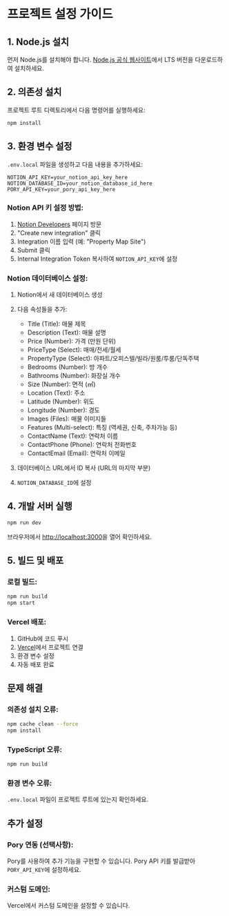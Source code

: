 # 프로젝트 설정 가이드

## 1. Node.js 설치

먼저 Node.js를 설치해야 합니다. [Node.js 공식 웹사이트](https://nodejs.org/)에서 LTS 버전을 다운로드하여 설치하세요.

## 2. 의존성 설치

프로젝트 루트 디렉토리에서 다음 명령어를 실행하세요:

```bash
npm install
```

## 3. 환경 변수 설정

`.env.local` 파일을 생성하고 다음 내용을 추가하세요:

```env
NOTION_API_KEY=your_notion_api_key_here
NOTION_DATABASE_ID=your_notion_database_id_here
PORY_API_KEY=your_pory_api_key_here
```

### Notion API 키 설정 방법:

1. [Notion Developers](https://developers.notion.com/) 페이지 방문
2. "Create new integration" 클릭
3. Integration 이름 입력 (예: "Property Map Site")
4. Submit 클릭
5. Internal Integration Token 복사하여 `NOTION_API_KEY`에 설정

### Notion 데이터베이스 설정:

1. Notion에서 새 데이터베이스 생성
2. 다음 속성들을 추가:
   - Title (Title): 매물 제목
   - Description (Text): 매물 설명
   - Price (Number): 가격 (만원 단위)
   - PriceType (Select): 매매/전세/월세
   - PropertyType (Select): 아파트/오피스텔/빌라/원룸/투룸/단독주택
   - Bedrooms (Number): 방 개수
   - Bathrooms (Number): 화장실 개수
   - Size (Number): 면적 (㎡)
   - Location (Text): 주소
   - Latitude (Number): 위도
   - Longitude (Number): 경도
   - Images (Files): 매물 이미지들
   - Features (Multi-select): 특징 (역세권, 신축, 주차가능 등)
   - ContactName (Text): 연락처 이름
   - ContactPhone (Phone): 연락처 전화번호
   - ContactEmail (Email): 연락처 이메일

3. 데이터베이스 URL에서 ID 복사 (URL의 마지막 부분)
4. `NOTION_DATABASE_ID`에 설정

## 4. 개발 서버 실행

```bash
npm run dev
```

브라우저에서 [http://localhost:3000](http://localhost:3000)을 열어 확인하세요.

## 5. 빌드 및 배포

### 로컬 빌드:
```bash
npm run build
npm start
```

### Vercel 배포:
1. GitHub에 코드 푸시
2. [Vercel](https://vercel.com)에서 프로젝트 연결
3. 환경 변수 설정
4. 자동 배포 완료

## 문제 해결

### 의존성 설치 오류:
```bash
npm cache clean --force
npm install
```

### TypeScript 오류:
```bash
npm run build
```

### 환경 변수 오류:
`.env.local` 파일이 프로젝트 루트에 있는지 확인하세요.

## 추가 설정

### Pory 연동 (선택사항):
Pory를 사용하여 추가 기능을 구현할 수 있습니다. Pory API 키를 발급받아 `PORY_API_KEY`에 설정하세요.

### 커스텀 도메인:
Vercel에서 커스텀 도메인을 설정할 수 있습니다. 